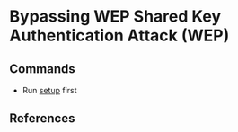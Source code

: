 # Bypassing WEP Shared Key Authentication Attack (WEP)

## Commands

* Run [setup](../../setup.md) first


## References